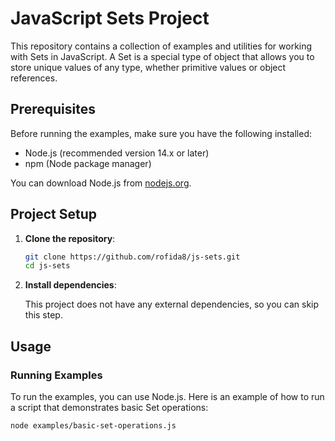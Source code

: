 # JavaScript Sets Project

This repository contains a collection of examples and utilities for working with Sets in JavaScript. A Set is a special type of object that allows you to store unique values of any type, whether primitive values or object references.

## Prerequisites

Before running the examples, make sure you have the following installed:

- Node.js (recommended version 14.x or later)
- npm (Node package manager)

You can download Node.js from [nodejs.org](https://nodejs.org/).

## Project Setup

1. **Clone the repository**:

    ```bash
    git clone https://github.com/rofida8/js-sets.git
    cd js-sets
    ```

2. **Install dependencies**:

    This project does not have any external dependencies, so you can skip this step.

## Usage

### Running Examples

To run the examples, you can use Node.js. Here is an example of how to run a script that demonstrates basic Set operations:

```bash
node examples/basic-set-operations.js

